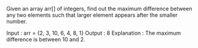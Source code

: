 Given an array arr[] of integers, find out the maximum difference between any two elements such that larger element appears after the smaller number.

Input : arr = {2, 3, 10, 6, 4, 8, 1}
Output : 8
Explanation : The maximum difference is between 10 and 2.
